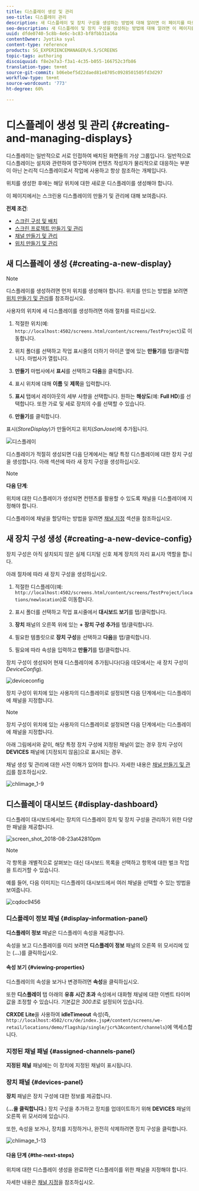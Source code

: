 ```yaml
---
title: 디스플레이 생성 및 관리
seo-title: 디스플레이 관리
description: 새 디스플레이 및 장치 구성을 생성하는 방법에 대해 알려면 이 페이지를 따르십시오. 추가로 디스플레이 대시보드에 대해서도 학습합니다.
seo-description: 새 디스플레이 및 장치 구성을 생성하는 방법에 대해 알려면 이 페이지를 따르십시오. 추가로 디스플레이 대시보드에 대해서도 학습합니다.
uuid: dfde0740-5c8b-4e6c-bc83-bf8fbb31a16a
contentOwner: Jyotika syal
content-type: reference
products: SG_EXPERIENCEMANAGER/6.5/SCREENS
topic-tags: authoring
discoiquuid: f8e2e7a3-f3a1-4c35-b055-166752c3fb86
translation-type: tm+mt
source-git-commit: b06ebef5d22daed81e8705c0928501505fd3d297
workflow-type: tm+mt
source-wordcount: '773'
ht-degree: 60%

---
```



# 디스플레이 생성 및 관리 {#creating-and-managing-displays}

디스플레이는 일반적으로 서로 인접하여 배치된 화면들의 가상 그룹입니다. 일반적으로 디스플레이는 설치와 관련하여 영구적이며 컨텐츠 작성자가 물리적으로 대응하는 부분이 아닌 논리적 디스플레이로서 작업에 사용하고 항상 참조하는 개체입니다.

위치를 생성한 후에는 해당 위치에 대한 새로운 디스플레이를 생성해야 합니다.

이 페이지에서는 스크린용 디스플레이의 만들기 및 관리에 대해 보여줍니다.

**전제 조건**:

* [스크린 구성 및 배치](configuring-screens-introduction.md)
* [스크린 프로젝트 만들기 및 관리](creating-a-screens-project.md)
* [채널 만들기 및 관리](managing-channels.md)
* [위치 만들기 및 관리](managing-locations.md)

## 새 디스플레이 생성 {#creating-a-new-display}

>[!NOTE]
>
>디스플레이를 생성하려면 먼저 위치를 생성해야 합니다. 위치를 만드는 방법을 보려면 [위치 만들기 및 관리](managing-locations.md)를 참조하십시오.

사용자의 위치에 새 디스플레이를 생성하려면 아래 절차를 따르십시오.

1. 적절한 위치(예: `http://localhost:4502/screens.html/content/screens/TestProject`)로 이동합니다.
1. 위치 폴더를 선택하고 작업 표시줄의 더하기 아이콘 옆에 있는 **만들기**&#x200B;를 탭/클릭합니다. 마법사가 열립니다.
1. **만들기** 마법사에서 **표시**&#x200B;를 선택하고 **다음**&#x200B;을 클릭합니다.

1. 표시 위치에 대해 **이름** 및 **제목**&#x200B;을 입력합니다.

1. **표시** 탭에서 레이아웃의 세부 사항을 선택합니다. 원하는 **해상도**(예: **Full HD**)를 선택합니다. 또한 가로 및 세로 장치의 수를 선택할 수 있습니다.

1. **만들기**&#x200B;를 클릭합니다.

표시(*StoreDisplay*)가 만들어지고 위치(*SanJose*)에 추가됩니다.

![디스플레이](assets/display.gif)

디스플레이가 적절히 생성되면 다음 단계에서는 해당 특정 디스플레이에 대한 장치 구성을 생성합니다. 아래 섹션에 따라 새 장치 구성을 생성하십시오.

>[!NOTE]
>
>**다음 단계**:
>
>위치에 대한 디스플레이가 생성되면 컨텐츠를 활용할 수 있도록 채널을 디스플레이에 지정해야 합니다.
>
>디스플레이에 채널을 할당하는 방법을 알려면 [채널 지정](channel-assignment.md) 섹션을 참조하십시오.

## 새 장치 구성 생성 {#creating-a-new-device-config}

장치 구성은 아직 설치되지 않은 실제 디지털 신호 체계 장치의 자리 표시자 역할을 합니다.

아래 절차에 따라 새 장치 구성을 생성하십시오.

1. 적절한 디스플레이(예: `http://localhost:4502/screens.html/content/screens/TestProject/locations/newlocation`)로 이동합니다.
1. 표시 폴더를 선택하고 작업 표시줄에서 **대시보드 보기**&#x200B;를 탭/클릭합니다.
1. **장치** 패널의 오른쪽 위에 있는 **+ 장치 구성 추가**&#x200B;를 탭/클릭합니다.

1. 필요한 템플릿으로 **장치 구성**&#x200B;을 선택하고 **다음**&#x200B;을 탭/클릭합니다.

1. 필요에 따라 속성을 입력하고 **만들기**&#x200B;를 탭/클릭합니다.

장치 구성이 생성되어 현재 디스플레이에 추가됩니다(다음 데모에서는 새 장치 구성이 *DeviceConfig*).

![deviceconfig](assets/deviceconfig.gif)

장치 구성이 위치에 있는 사용자의 디스플레이로 설정되면 다음 단계에서는 디스플레이에 채널을 지정합니다.

>[!NOTE]
>
>장치 구성이 위치에 있는 사용자의 디스플레이로 설정되면 다음 단계에서는 디스플레이에 채널을 지정합니다.
>
>아래 그림에서와 같이, 해당 특정 장치 구성에 지정된 채널이 없는 경우 장치 구성이 **DEVICES** 패널에 [지정되지 않음]으로 표시되는 경우.
>
>채널 생성 및 관리에 대한 사전 이해가 있어야 합니다. 자세한 내용은 [채널 만들기 및 관리](managing-channels.md)를 참조하십시오.

![chlimage_1-9](assets/chlimage_1-9.png)

## 디스플레이 대시보드 {#display-dashboard}

디스플레이 대시보드에서는 장치의 디스플레이 장치 및 장치 구성을 관리하기 위한 다양한 패널을 제공합니다.

![screen_shot_2018-08-23at42810pm](assets/screen_shot_2018-08-23at42810pm.png)

>[!NOTE]
>
>각 항목을 개별적으로 살펴보는 대신 대시보드 목록을 선택하고 항목에 대한 벌크 작업을 트리거할 수 있습니다.
>
>예를 들어, 다음 이미지는 디스플레이 대시보드에서 여러 채널을 선택할 수 있는 방법을 보여줍니다.

![cqdoc9456](assets/cqdoc9456.gif)

### 디스플레이 정보 패널 {#display-information-panel}

**디스플레이 정보** 패널은 디스플레이 속성을 제공합니다.

속성을 보고 디스플레이를 미리 보려면 **디스플레이 정보** 패널의 오른쪽 위 모서리에 있는 (**...**)를 클릭하십시오.


#### 속성 보기 {#viewing-properties}

디스플레이의 속성을 보거나 변경하려면 **속성**&#x200B;을 클릭하십시오.

또한 **디스플레이** 탭 아래의 **유휴 시간 초과** 속성에서 대화형 채널에 대한 이벤트 타이머 값을 조정할 수 있습니다. 기본값은 *300초*&#x200B;로 설정되어 있습니다.

**CRXDE Lite**&#x200B;을 사용하여 **idleTimeout** 속성(즉, `http://localhost:4502/crx/de/index.jsp#/content/screens/we-retail/locations/demo/flagship/single/jcr%3Acontent/channels`)에 액세스합니다.


### 지정된 채널 패널 {#assigned-channels-panel}

**지정된 채널** 패널에는 이 장치에 지정된 채널이 표시됩니다.


### 장치 패널 {#devices-panel}

**장치** 패널은 장치 구성에 대한 정보를 제공합니다.

(**...을 클릭합니다.**) 장치 구성을 추가하고 장치를 업데이트하기 위해 **DEVICES** 패널의 오른쪽 위 모서리에 있습니다.

또한, 속성을 보거나, 장치를 지정하거나, 완전히 삭제하려면 장치 구성을 클릭합니다.

![chlimage_1-13](assets/chlimage_1-13.png)

#### 다음 단계 {#the-next-steps}

위치에 대한 디스플레이 생성을 완료하면 디스플레이를 위한 채널을 지정해야 합니다.

자세한 내용은 [채널 지정](channel-assignment.md)을 참조하십시오.
